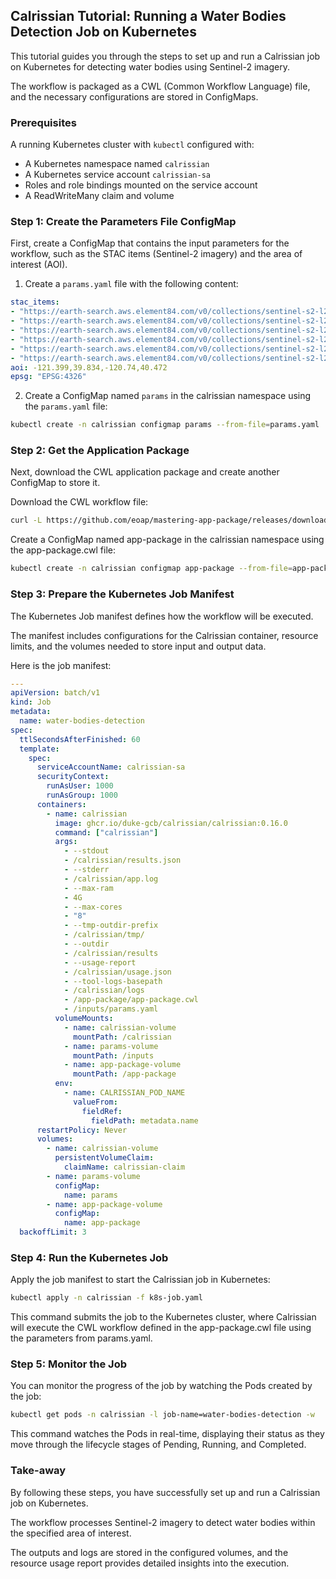 ## Calrissian Tutorial: Running a Water Bodies Detection Job on Kubernetes

This tutorial guides you through the steps to set up and run a Calrissian job on Kubernetes for detecting water bodies using Sentinel-2 imagery. 

The workflow is packaged as a CWL (Common Workflow Language) file, and the necessary configurations are stored in ConfigMaps.

### Prerequisites

A running Kubernetes cluster with `kubectl` configured with:

* A Kubernetes namespace named `calrissian`
* A Kubernetes service account `calrissian-sa`
* Roles and role bindings mounted on the service account
* A ReadWriteMany claim and volume

### Step 1: Create the Parameters File ConfigMap

First, create a ConfigMap that contains the input parameters for the workflow, such as the STAC items (Sentinel-2 imagery) and the area of interest (AOI).

1. Create a `params.yaml` file with the following content:

```yaml
stac_items:
- "https://earth-search.aws.element84.com/v0/collections/sentinel-s2-l2a-cogs/items/S2A_10TFK_20210708_0_L2A"
- "https://earth-search.aws.element84.com/v0/collections/sentinel-s2-l2a-cogs/items/S2B_10TFK_20210713_0_L2A"
- "https://earth-search.aws.element84.com/v0/collections/sentinel-s2-l2a-cogs/items/S2A_10TFK_20210718_0_L2A"
- "https://earth-search.aws.element84.com/v0/collections/sentinel-s2-l2a-cogs/items/S2A_10TFK_20220524_0_L2A"
- "https://earth-search.aws.element84.com/v0/collections/sentinel-s2-l2a-cogs/items/S2A_10TFK_20220514_0_L2A"
- "https://earth-search.aws.element84.com/v0/collections/sentinel-s2-l2a-cogs/items/S2A_10TFK_20220504_0_L2A"
aoi: -121.399,39.834,-120.74,40.472
epsg: "EPSG:4326"
```

2. Create a ConfigMap named `params` in the calrissian namespace using the `params.yaml` file:

```bash
kubectl create -n calrissian configmap params --from-file=params.yaml
```

### Step 2: Get the Application Package

Next, download the CWL application package and create another ConfigMap to store it.

Download the CWL workflow file:

```bash
curl -L https://github.com/eoap/mastering-app-package/releases/download/1.0.0/app-water-bodies-cloud-native.1.0.0.cwl > app-package.cwl
```

Create a ConfigMap named app-package in the calrissian namespace using the app-package.cwl file:

```bash
kubectl create -n calrissian configmap app-package --from-file=app-package.cwl
```

### Step 3: Prepare the Kubernetes Job Manifest

The Kubernetes Job manifest defines how the workflow will be executed. 

The manifest includes configurations for the Calrissian container, resource limits, and the volumes needed to store input and output data.

Here is the job manifest:

```yaml
---
apiVersion: batch/v1
kind: Job
metadata:
  name: water-bodies-detection
spec:
  ttlSecondsAfterFinished: 60
  template:
    spec:
      serviceAccountName: calrissian-sa
      securityContext:
        runAsUser: 1000
        runAsGroup: 1000
      containers:
        - name: calrissian
          image: ghcr.io/duke-gcb/calrissian/calrissian:0.16.0
          command: ["calrissian"]
          args:
            - --stdout 
            - /calrissian/results.json
            - --stderr 
            - /calrissian/app.log
            - --max-ram 
            - 4G
            - --max-cores 
            - "8"
            - --tmp-outdir-prefix 
            - /calrissian/tmp/ 
            - --outdir
            - /calrissian/results
            - --usage-report 
            - /calrissian/usage.json
            - --tool-logs-basepath 
            - /calrissian/logs
            - /app-package/app-package.cwl
            - /inputs/params.yaml
          volumeMounts:
            - name: calrissian-volume
              mountPath: /calrissian
            - name: params-volume
              mountPath: /inputs
            - name: app-package-volume
              mountPath: /app-package
          env:
            - name: CALRISSIAN_POD_NAME
              valueFrom:
                fieldRef:
                  fieldPath: metadata.name
      restartPolicy: Never
      volumes:
        - name: calrissian-volume
          persistentVolumeClaim:
            claimName: calrissian-claim 
        - name: params-volume
          configMap:
            name: params  
        - name: app-package-volume
          configMap:
            name: app-package
  backoffLimit: 3
```

### Step 4: Run the Kubernetes Job

Apply the job manifest to start the Calrissian job in Kubernetes:

```bash
kubectl apply -n calrissian -f k8s-job.yaml
```

This command submits the job to the Kubernetes cluster, where Calrissian will execute the CWL workflow defined in the app-package.cwl file using the parameters from params.yaml.

### Step 5: Monitor the Job

You can monitor the progress of the job by watching the Pods created by the job:

```bash
kubectl get pods -n calrissian -l job-name=water-bodies-detection -w
```

This command watches the Pods in real-time, displaying their status as they move through the lifecycle stages of Pending, Running, and Completed.

### Take-away

By following these steps, you have successfully set up and run a Calrissian job on Kubernetes. 

The workflow processes Sentinel-2 imagery to detect water bodies within the specified area of interest. 

The outputs and logs are stored in the configured volumes, and the resource usage report provides detailed insights into the execution.